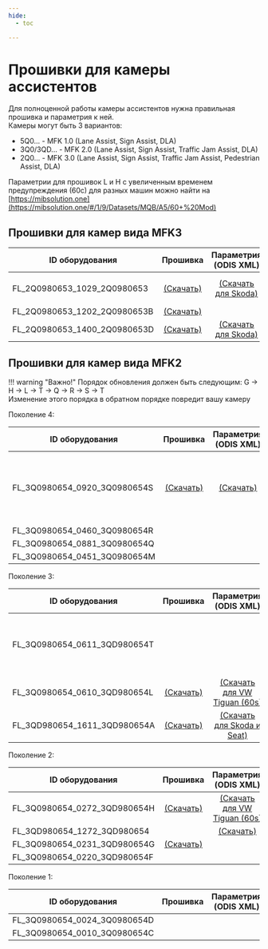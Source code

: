 ```yaml
---
hide:
  - toc

---
```


# Прошивки для камеры ассистентов

Для полноценной работы камеры ассистентов нужна правильная прошивка и параметрия к ней.  
Камеры могут быть 3 вариантов:  

* 5Q0... - MFK 1.0 (Lane Assist, Sign Assist, DLA)  
* 3Q0/3QD... - MFK 2.0 (Lane Assist, Sign Assist, Traffic Jam Assist, DLA)  
* 2Q0... - MFK 3.0 (Lane Assist, Sign Assist, Traffic Jam Assist, Pedestrian Assist, DLA)  

Параметрии для прошивок L и H с увеличенным временем предупреждения (60с) для разных машин можно найти на [https://mibsolution.one](https://mibsolution.one/#/1/9/Datasets/MQB/A5/60+%20Mod)

## Прошивки для камер вида MFK3

| ID оборудования              |                           Прошивка                            |                               Параметрия<br/>(ODIS XML)                               |         Примечания          |
|------------------------------|:-------------------------------------------------------------:|:-------------------------------------------------------------------------------------:|:---------------------------:|
| FL_2Q0980653_1029_2Q0980653  | [(Скачать)](../firmwares/FL_2Q0980653_1029_MEAPP_V001_S.frf)  |        [(Скачать для Skoda)](../parameters/A5_2Q0980653_1027_V03935309JL.xml)         | Параметрию нужно проверять! |
| FL_2Q0980653_1202_2Q0980653B | [(Скачать)](../firmwares/FL_2Q0980653B_1202_MEAPP_V001_S.frf) |||
| FL_2Q0980653_1400_2Q0980653D |   [(Скачать)](../firmwares/FL_2Q0980653D_1400_MEAPP_S.pdx)    | [(Скачать для Skoda)](../parameters/A5_2Q0980653D_1400_VHL125933Q1A_MFK_3G0_0831.xml) ||

## Прошивки для камер вида MFK2

!!! warning "Важно!"
    Порядок обновления должен быть следующим: G → H → L → T → Q → R → S → T  
    Изменение этого порядка в обратном порядке повредит вашу камеру

Поколение 4:  

| ID оборудования              |                    Прошивка                     |              Параметрия<br/>(ODIS XML)               |                                  Примечания                                   |
|------------------------------|:-----------------------------------------------:|:----------------------------------------------------:|:-----------------------------------------------------------------------------:|
| FL_3Q0980654_0920_3Q0980654S | [(Скачать)](../firmwares/FL_3Q0980654_0920.frf) | [(Скачать)](../parameters/A5_3Q0980654S_BW2_STA.xml) | Не рекомендуется для Tiguan 2G.<br/>Существуют проблемы с удержанием в полосе |
| FL_3Q0980654_0460_3Q0980654R ||||
| FL_3Q0980654_0881_3Q0980654Q ||||
| FL_3Q0980654_0451_3Q0980654M ||||

Поколение 3:  

| ID оборудования              |                      Прошивка                       |                           Параметрия<br/>(ODIS XML)                            | Примечания |
|------------------------------|:---------------------------------------------------:|:------------------------------------------------------------------------------:|:----------:|
| FL_3Q0980654_0611_3QD980654T ||| Прошивка для Tiguan 2G от модельного ряда 2020 года |
| FL_3Q0980654_0610_3QD980654L |   [(Скачать)](../firmwares/FL_3Q0980654_0610.frf)   | [(Скачать для VW Tiguan (60s)](../parameters/A5_3Q0980654L_wTJ_Tiguan_60+.xml) ||
| FL_3QD980654_1611_3QD980654A |   [(Скачать)](../firmwares/FL_3QD980654_1611.odx)   |    [(Скачать для Skoda и Seat)](../parameters/A5_3Q0980654L_SEAT_Leon.xml)     ||

Поколение 2:  

| ID оборудования              |                    Прошивка                     |                           Параметрия<br/>(ODIS XML)                            | Примечания |
|------------------------------|:-----------------------------------------------:|:------------------------------------------------------------------------------:|:----------:|
| FL_3Q0980654_0272_3QD980654H | [(Скачать)](../firmwares/FL_3Q0980654_0272.frf) | [(Скачать для VW Tiguan (60s)](../parameters/A5_3Q0980654H_wTJ_Tiguan_60+.xml) ||
| FL_3QD980654_1272_3QD980654  |                                                 |          [(Скачать)](../parameters/A5_3Q0980654H_wTJ_Tiguan_60+.xml)           ||
| FL_3Q0980654_0231_3QD980654G | [(Скачать)](../firmwares/FL_3Q0980654_0231.frf) |||
| FL_3Q0980654_0220_3QD980654F ||||

Поколение 1:  

| ID оборудования              | Прошивка | Параметрия<br/>(ODIS XML) | Примечания |
|------------------------------|:--------:|:-------------------------:|:----------:|
| FL_3Q0980654_0024_3Q0980654D ||||
| FL_3Q0980654_0010_3Q0980654C ||||
